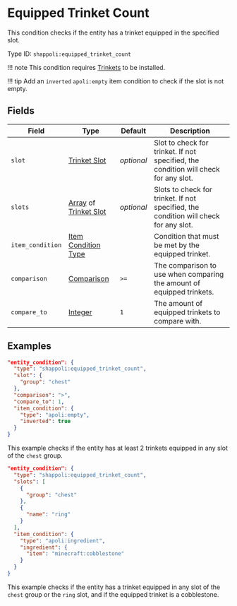 # Equipped Trinket Count

This condition checks if the entity has a trinket equipped in the specified slot.

Type ID: `shappoli:equipped_trinket_count`

!!! note
    This condition requires [Trinkets](https://modrinth.com/mod/trinkets/) to be installed.

!!! tip
    Add an `inverted` `apoli:empty` item condition to check if the slot is not empty.

## Fields

Field | Type | Default | Description
------|------|---------|------------
`slot` | [Trinket Slot](../../data/trinket_slot.md) | *optional* | Slot to check for trinket. If not specified, the condition will check for any slot.
`slots` | [Array](https://origins.readthedocs.io/en/latest/types/data_types/array/) of [Trinket Slot](../../data/trinket_slot.md) | *optional* | Slots to check for trinket. If not specified, the condition will check for any slot.
`item_condition` | [Item Condition Type](../../condition/item.md) | | Condition that must be met by the equipped trinket.
`comparison` | [Comparison](https://origins.readthedocs.io/en/latest/types/data_types/comparison/) | `>=` | The comparison to use when comparing the amount of equipped trinkets.
`compare_to` | [Integer](https://origins.readthedocs.io/en/latest/types/data_types/integer/) | `1` | The amount of equipped trinkets to compare with.


## Examples

```json
"entity_condition": {
  "type": "shappoli:equipped_trinket_count",
  "slot": {
    "group": "chest"
  },
  "comparison": ">",
  "compare_to": 1,
  "item_condition": {
    "type": "apoli:empty",
    "inverted": true
  }
}
```

This example checks if the entity has at least 2 trinkets equipped in any slot of the `chest` group.

```json
"entity_condition": {
  "type": "shappoli:equipped_trinket_count",
  "slots": [
    {
      "group": "chest"
    },
    {
      "name": "ring"
    }
  ],
  "item_condition": {
    "type": "apoli:ingredient",
    "ingredient": {
      "item": "minecraft:cobblestone"
    }
  }
}
```

This example checks if the entity has a trinket equipped in any slot of the `chest` group or the `ring` slot, and if the equipped trinket is a cobblestone.

